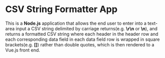 <h1>CSV String Formatter App</h1>

This is a <b>Node.js</b> application that allows the end user to enter into a text-area input a CSV string delimited by 
carriage returns(e.g. <b>\r\n</b> or <b>\n</b>), and returns a formatted CSV string where each header in the header row and 
each corresponding data field in each data field row is wrapped in square brackets(e.g. <b>[]</b>) rather than double quotes, which is then rendered to a Vue.js front end.
